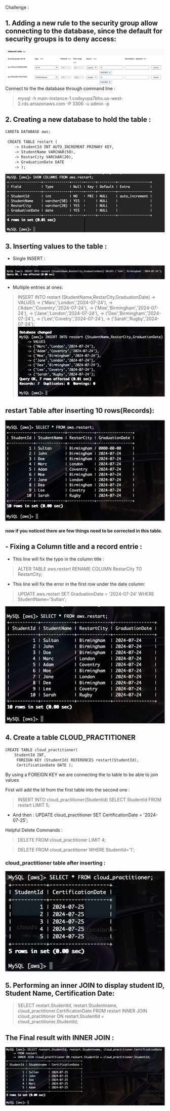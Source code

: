 Challenge : 


## 1. Adding a new rule to the security group allow connecting to the database, since the default for security groups is to deny access: 
![rules](files/rules.png)
Connect to the the database through command line :
>  mysql -h main-instance-1.cxdxyvpa7bho.us-west-2.rds.amazonaws.com -P 3306 -u admin -p


## 2. Creating a new database to hold the table :





```
CARETA DATABASE aws;

 CREATE TABLE restart (
    -> StudentId INT AUTO_INCREMENT PRIMARY KEY,
    -> StudentName VARCHAR(50),
    -> RestarCity VARCHAR(20),
    -> GraduationDate DATE
    -> );

```

![rules](files/table.png)

## 3. Inserting values to the table :
- Single INSERT : 

![rules](files/singleinsert.png)

- Multiple entries at ones:
> INSERT INTO restart (StudentName,RestarCity,GraduationDate)
    -> VALUES
    -> ('Marc','London','2024-07-24'),
    -> ('Adam','Coventry','2024-07-24'),
    -> ('Moe','Birmingham','2024-07-24'),
    -> ('Jane','London','2024-07-24'),
    -> ('Dee','Birmingham','2024-07-24'),
    -> ('Lee','Covetry','2024-07-24'),
    -> ('Sarah','Rugby','2024-07-24');
![rules](files/inserting.png)


## restart Table after inserting 10 rows(Records):
![rules](files/fullTable.png)
 #### now if you noticed there are few things need to be corrected in this table. 

## - Fixing a Column title and a record entrie :
- This line will fix the typo in the column title :
> ALTER TABLE aws.restart RENAME COLUMN RestarCity TO RestartCity;

- This line will fix the error in the first row under the date column:
> UPDATE aws.restart SET GraduationDate = '2024-07-24' WHERE StudentName='Sultan'; 

![rules](files/fixeTable.png)


## 4. Create a table CLOUD_PRACTITIONER
```
CREATE TABLE cloud_practitioner(
    StudentId INT,
     FOREIGN KEY (StudentId) REFERENCES restart(StudentId), 
     CertificationDate DATE );
```
By using a FOREIGN KEY we are connecting the to table to be able to join values 

First will add the Id from the first table into the second one : 
> INSERT INTO cloud_practitioner(StudentId)
SELECT StudentId FROM restart
LIMIT 5;
- And then :
UPDATE cloud_practitioner
SET CertificationDate = '2024-07-25';

Helpful Delete Commands :
> DELETE FROM cloud_practitioner LIMIT 4;

> DELETE FROM cloud_practitioner WHERE StudentId='1';
 ### cloud_practitioner table after inserting : 

![rules](files/secTable.png)

## 5. Performing an inner JOIN to display student ID, Student Name, Certification Date:

> SELECT restart.StudentId, restart.Studentname, cloud_practitioner.CertificationDate
FROM restart
INNER JOIN cloud_practitioner ON restart.StudentId = cloud_practitioner.StudentId;

## The Final result with INNER JOIN :
![rules](files/final.png)

